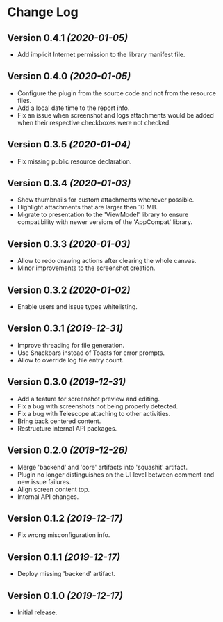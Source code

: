 Change Log
==========

Version 0.4.1 *(2020-01-05)*
----------------------------

* Add implicit Internet permission to the library manifest file.

Version 0.4.0 *(2020-01-05)*
----------------------------

* Configure the plugin from the source code and not from the resource files.
* Add a local date time to the report info.
* Fix an issue when screenshot and logs attachments would be added when their respective checkboxes were not checked.

Version 0.3.5 *(2020-01-04)*
----------------------------

* Fix missing public resource declaration.

Version 0.3.4 *(2020-01-03)*
----------------------------

* Show thumbnails for custom attachments whenever possible.
* Highlight attachments that are larger then 10 MB.
* Migrate to presentation to the 'ViewModel' library to ensure compatibility with newer versions of the 'AppCompat' library.

Version 0.3.3 *(2020-01-03)*
----------------------------

* Allow to redo drawing actions after clearing the whole canvas.
* Minor improvements to the screenshot creation.

Version 0.3.2 *(2020-01-02)*
----------------------------

* Enable users and issue types whitelisting.

Version 0.3.1 *(2019-12-31)*
----------------------------

* Improve threading for file generation.
* Use Snackbars instead of Toasts for error prompts.
* Allow to override log file entry count.

Version 0.3.0 *(2019-12-31)*
----------------------------

* Add a feature for screenshot preview and editing.
* Fix a bug with screenshots not being properly detected.
* Fix a bug with Telescope attaching to other activities.
* Bring back centered content.
* Restructure internal API packages.

Version 0.2.0 *(2019-12-26)*
----------------------------

* Merge 'backend' and 'core' artifacts into 'squashit' artifact.
* Plugin no longer distinguishes on the UI level between comment and new issue failures.
* Align screen content top.
* Internal API changes.

Version 0.1.2 *(2019-12-17)*
----------------------------

* Fix wrong misconfiguration info.

Version 0.1.1 *(2019-12-17)*
----------------------------

* Deploy missing 'backend' artifact.

Version 0.1.0 *(2019-12-17)*
----------------------------

* Initial release.

